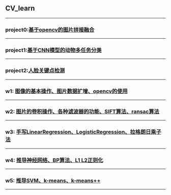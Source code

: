 ## CV_learn
---
### project0:[基于opencv的图片拼接融合](https://github.com/zzzzzzhang/CV_learn/tree/master/project0_pictureStitching)
---
### project1:[基于CNN模型的动物多任务分类](https://github.com/zzzzzzhang/CV_learn/tree/master/project1_classification)
---
### project2:[人脸关键点检测](https://github.com/zzzzzzhang/CV_learn/tree/master/project2_face_keypoints_detection)
---
### w1: [图像的基本操作、图片数据扩增、opencv的使用](https://github.com/zzzzzzhang/CV_learn/tree/master/Week1)
---
### w2: [图片的卷积操作、各种滤波器的功能、SIFT算法、ransac算法](https://github.com/zzzzzzhang/CV_learn/tree/master/Week2)
---
### w3: [手写LinearRegression、LogisticRegression、拉格朗日乘子法](https://github.com/zzzzzzhang/CV_learn/tree/master/Week3)
---
### w4: [推导神经网络、BP算法、L1 L2正则化](https://github.com/zzzzzzhang/CV_learn/tree/master/Week4)
---
### w5: [推导SVM、k-means、k-means++](https://github.com/zzzzzzhang/CV_learn/tree/master/Week5)
---
